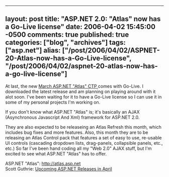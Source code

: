   ---
  layout: post
  title: "ASP.NET 2.0: "Atlas" now has a Go-Live license"
  date: 2006-04-02 15:45:00 -0500
  comments: true
  published: true
  categories: ["blog", "archives"]
  tags: ["asp.net"]
  alias: ["/post/2006/04/02/ASPNET-20-Atlas-now-has-a-Go-Live-license", "/post/2006/04/02/aspnet-20-atlas-now-has-a-go-live-license"]
  ---
<!-- more -->
<p>At last, the new <a href="http://go.microsoft.com/fwlink/?LinkId=52384">March ASP.NET "Atlas" CTP </a>comes with Go-Live. I downloaded the latest release and am planning on playing around with it alot soon. I've been waiting for it to have a Go-Live license so I can use it in some of my personal projects I'm working on.</p>
<p>If you don't know what ASP.NET "Atlas" is; it's basically an AJAX (Asynchronous Javascript And Xml) framework for ASP.NET 2.0.</p>
<p>They are also expected to be releaseing an Atlas Refresh this month, which includes bug fixes and more features. Also, this month they are to be releasing an Atlas Control pack that features a set of easy to use, re-usable UI controls (cascading dropdown lists, drag-panels, collapsible panels, etc., etc.) So far I've been hand coding all my "Web 2.0" AJAX stuff, but I'm excited to see what ASP.NET "Atlas" has to offer.</p>
<p>ASP.NET "Atlas": <a href="http://atlas.asp.net/">http://atlas.asp.net</a><br />Scott Guthrie: <a id="viewpost.ascx_TitleUrl" href="http://weblogs.asp.net/scottgu/archive/2006/03/30/441465.aspx">Upcoming ASP.NET Releases in April</a></p>
